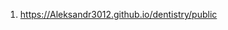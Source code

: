 <!-- <https://github.com/Aleksandr3012/dentistry> -->
1. <https://Aleksandr3012.github.io/dentistry/public>